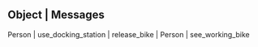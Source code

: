 Object  |  Messages
-----------------------------
Person  | use_docking_station
        | release_bike
        |
Person  | see_working_bike
